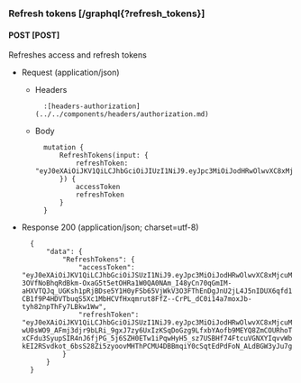 ### Refresh tokens [/graphql{?refresh_tokens}]

#### POST [POST]

Refreshes access and refresh tokens

- Request (application/json)

    - Headers

            :[headers-authorization](../../components/headers/authorization.md)

    - Body

            mutation {
                RefreshTokens(input: {
                    refreshToken: "eyJ0eXAiOiJKV1QiLCJhbGciOiJIUzI1NiJ9.eyJpc3MiOiJodHRwOlwvXC8xMjcuMC4wLjE6ODAwMCIsImF1ZCI6Imh0dHA6XC9cLzEyNy4wLjAuMTo4MDAwIiwiaWF0IjoxNTg2NDM2NTg3LCJleHAiOjE1ODc2NDYxODcsInV1aWQiOiI0ZDAwNTEyZi1lNDkxLTRmMzEtYjBjYi04ZTViOGU0ODQ5ZDEiLCJzZWNyZXRDaGFpbiI6ImIyMGZkMTNkODIyNTVhNzdmYzJjYWM4OTA1YzU1MWQxZjNjYjc3ODkifQ._mBpd4yQZ1bF4aC6YY3C1BDI1mrH2hV_w0Yh9mKu_i0"
                }) {
                    accessToken
                    refreshToken
                }
            }

- Response 200 (application/json; charset=utf-8)

        {
            "data": {
                "RefreshTokens": {
                    "accessToken": "eyJ0eXAiOiJKV1QiLCJhbGciOiJSUzI1NiJ9.eyJpc3MiOiJodHRwOlwvXC8xMjcuMC4wLjE6ODAwMCIsImF1ZCI6Imh0dHA6XC9cLzEyNy4wLjAuMTo4MDAwIiwiaWF0IjoxNTg2ODU1NzcyLCJleHAiOjE1ODY4NTkzNzIsInV1aWQiOiI0ZDAwNTEyZi1lNDkxLTRmMzEtYjBjYi04ZTViOGU0ODQ5ZDEiLCJlbWFpbCI6Im5vLXJlcGx5QHNob3BzeXMuY29tIiwiZnVsbE5hbWUiOiJTaG9wc3lzIiwicm9sZXMiOlsiUk9MRV9MT0dHRURfQ1VTVE9NRVIiXX0.vrCl5MDKGfrigYBDDq2b9gGKyTKPDVVreBmGrWIZnYZ6LrYBgiLlvhilcmeXI1OSD3ZWnu2QC1_SDOR3971FoM1Pveo9q0H_7bMF7ubIBUXAp8BThk5sh0GnDqMJVdg84zcTbwQY4-3OVfNoBhqRdBkm-OxaG5t5etOHRa1W0QA0NAm_I48yCn70qGmIM-aHXVTQJq_UGKsh1pRjBDse5Y1H0yFSb65VjWkV3O3FThEnDgJnU2jL4J5nIDUX6qfd1ejU0HatE-CB1f9P4HDVTbuqS5Xc1MbHCVfHxqmrut8FfZ--CrPL_dC0i14a7moxJb-tyh82npThFy7LBkw1Ww",
                    "refreshToken": "eyJ0eXAiOiJKV1QiLCJhbGciOiJSUzI1NiJ9.eyJpc3MiOiJodHRwOlwvXC8xMjcuMC4wLjE6ODAwMCIsImF1ZCI6Imh0dHA6XC9cLzEyNy4wLjAuMTo4MDAwIiwiaWF0IjoxNTg2ODU1NzcyLCJleHAiOjE1ODgwNjUzNzIsInV1aWQiOiI0ZDAwNTEyZi1lNDkxLTRmMzEtYjBjYi04ZTViOGU0ODQ5ZDEiLCJzZWNyZXRDaGFpbiI6ImMxZjRjMzAzZTExZTg2MTM2NGIxMTIwY2I0ODBiZjFjMjVmNDU3ZGEifQ.KSsGeI0LFeeJ94t-wU0sWO9_AFmj3djr9bLRi_9gxJ7zy6UxIzKSqDoGzg9LfxbYAofb9MEYQ8ZmCOURhoTBVyTOIMPlFvhFbD_tEQUBakE4Rz3tZFOfszuGQ_bDp6qIG50O-xCFdu3SyupSIR4nJ6fjPG_5j6SZH0ETw1iPqwHyH5_sz7USBHf74FtcuVGNXYIqvvWbVJ6n0Fi-kEI2RSvdkot_6bsS28Zi5zyoovMHThPCMU4DBBmqiY0cSqtEdPdFoN_ALdBGW3yJu7gM9oPaCmqfqapVuywIn5i17cocmN2NmHSTzR0DmTFMtOrCVipM7tlHVImq8dlovGSffQ"
                }
            }
        }
